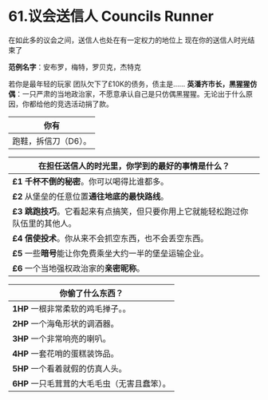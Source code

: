 # 61.议会送信人 Councils Runner
在如此多的议会之间，送信人也处在有一定权力的地位上
现在你的送信人时光结束了

**范例名字**：安布罗，梅特，罗贝克，杰特克

若你是最年轻的玩家
团队欠下了£10K的债务，债主是……
**英潘齐市长，黑猩猩仿偶**：一只严肃的当地政治家，不愿意承认自己是只仿偶黑猩猩。无论出于什么原因，你都给他的竞选活动捐了款。

| 你有                 |
| ------------------------ |
| 跑鞋，拆信刀（D6）。 |

| 在担任送信人的时光里，你学到的最好的事情是什么？                 |
| ------------------------ |
| **£1** **千杯不倒的秘密**。你可以喝得比谁都多。 |
| **£2** 从堡垒的任意位置**通往地底的最快路线**。       |
| **£3** **跳跑技巧**。它看起来有点搞笑，但只要你用上它就能轻松跑过你队伍里的其他人。         |
| **£4** **信使投术**。你从来不会抓空东西，也不会丢空东西。         |
| **£5** 一些**暗号**能让你免费乘坐大约一半的堡垒运输企业。   |
| **£6** 一个当地强权政治家的**亲密昵称**。  |

| 你偷了什么东西？                 |
| ------------------------ |
| **1HP** 一根非常柔软的鸡毛掸子。。 |
| **2HP** 一个海龟形状的调酒器。        |
| **3HP** 一个非常响亮的喇叭。        |
| **4HP** 一套花哨的蛋糕装饰品。         |
| **5HP** 一个看着就假的仿真人头。   |
| **6HP** 一只毛茸茸的大毛毛虫（无害且蠢笨）。|
